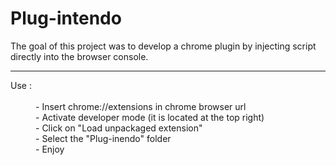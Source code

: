 # Plug-intendo
The goal of this project was to develop a chrome plugin by injecting script directly into the browser console.

<hr/>

<dl>
  <dt>Use :</dt>
  <br>
  <dd>- Insert chrome://extensions in chrome browser url</dd>
  <dd>- Activate developer mode (it is located at the top right)</dd>
  <dd>- Click on "Load unpackaged extension"</dd>
  <dd>- Select the "Plug-inendo" folder</dd>
  <dd>- Enjoy</dd>
</dl>
